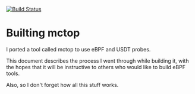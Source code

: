 [![Build Status](https://travis-ci.org/dalehamel/mctop-tool-example.svg?branch=master)](https://travis-ci.org/dalehamel/mctop-tool-example)

# Builting mctop

I ported a tool called mctop to use eBPF and USDT probes.

This document describes the process I went through while building it, with the
hopes that it will be instructive to others who would like to build eBPF tools.

Also, so I don't forget how all this stuff works.
